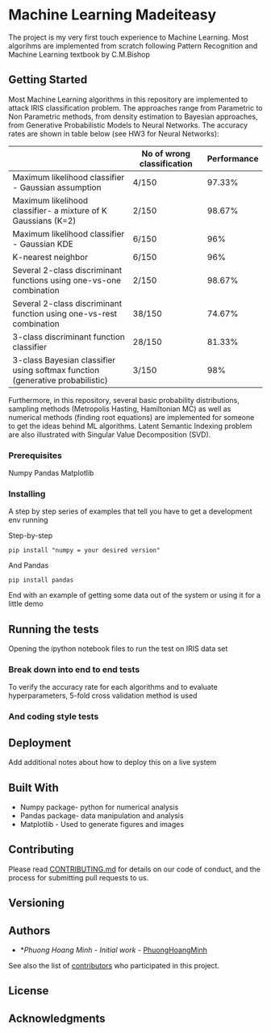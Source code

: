 # Machine Learning Madeiteasy

The project is my very first touch experience to Machine Learning. 
Most algorihms are implemented from scratch following Pattern Recognition and Machine Learning textbook by C.M.Bishop 

## Getting Started

Most Machine Learning algorithms in this repository are implemented to attack IRIS classification problem. 
The approaches range from Parametric to Non Parametric methods, from density estimation to Bayesian approaches, from Generative Probabilistic Models to Neural Networks.
The accuracy rates are shown in table below (see HW3 for Neural Networks):

|                                                                               | No of wrong classification | Performance |
|-------------------------------------------------------------------------------|----------------------------|-------------|
| Maximum likelihood classifier - Gaussian assumption                           | 4/150                      | 97.33%      |
| Maximum likelihood classifier- a mixture of K Gaussians (K=2)                 | 2/150                      | 98.67%      |
| Maximum likelihood classifier - Gaussian KDE                                  | 6/150                      | 96%         |
| K-nearest neighbor                                                            | 6/150                      | 96%         |
| Several 2-class discriminant functions using one-vs-one combination           | 2/150                      | 98.67%      |
| Several 2-class discriminant function using one-vs-rest combination           | 38/150                     | 74.67%      |
| 3-class discriminant function classifier                                      | 28/150                     | 81.33%      |
| 3-class Bayesian classifier using softmax function (generative probabilistic) | 3/150                      | 98%         |

Furthermore, in this repository, several basic probability distributions, sampling methods (Metropolis Hasting, Hamiltonian MC) as well as numerical methods (finding root equations) are implemented for someone to get the ideas behind ML algorithms. 
Latent Semantic Indexing problem are also illustrated with Singular Value Decomposition (SVD).

### Prerequisites

Numpy
Pandas
Matplotlib

### Installing

A step by step series of examples that tell you have to get a development env running

Step-by-step

```
pip install "numpy = your desired version"
```

And Pandas

```
pip install pandas
```

End with an example of getting some data out of the system or using it for a little demo

## Running the tests

Opening the ipython notebook files to run the test on IRIS data set

### Break down into end to end tests

To verify the accuracy rate for each algorithms and to evaluate hyperparameters, 5-fold cross validation method is used 

### And coding style tests

## Deployment

Add additional notes about how to deploy this on a live system

## Built With

* Numpy package- python for numerical analysis
* Pandas package- data manipulation and analysis
* Matplotlib - Used to generate figures and images

## Contributing

Please read [CONTRIBUTING.md]() for details on our code of conduct, and the process for submitting pull requests to us.

## Versioning


## Authors

* **Phuong Hoang Minh* - *Initial work* - [PhuongHoangMinh](https://github.com/PhuongHoangMinh)

See also the list of [contributors](https://github.com/your/project/contributors) who participated in this project.

## License


## Acknowledgments
